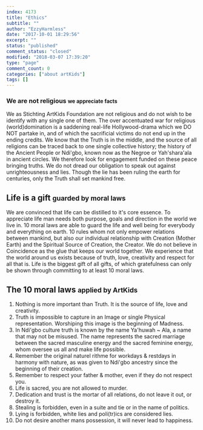 ```yaml
---
index: 4173
title: "Ethics"
subtitle: ""
author: "EzzyHarmless"
date: "2017-10-01 18:29:56"
excerpt: ""
status: "published"
comment_status: "closed"
modified: "2018-03-07 17:39:20"
type: "page"
comment_count: 0
categories: ["about artKids"]
tags: []
---
```


### We are not religious <small class="has-text-calm is-size-4">we appreciate facts</small>

We as Stichting ArtKids Foundation are not religious and do not wish to be identify with any single one of them. The over accentuated war for religious (world)domination is a saddening real-life Hollywood-drama which we DO NOT partake in, and of which the sacrificial victims do not end up in the ending credits. We know that the Truth is in the middle, and the source of all religions can be traced back to one single collective history; the history of the Ancient People or <span class="font-italic font-weight-bold">Ndi'gbo</span>, known now as the <span class="font-italic font-weight-bold">Negroe</span> or <span class="font-italic font-weight-bold">Yah'shara'ala</span> in ancient circles. We therefore look for engagement funded on these peace bringing truths. We do not dread our obligation to speak out against unrighteousness and lies. Though the lie has been ruling the earth for centuries, only the Truth shall set mankind free.

## Life is a gift <small class="has-text-calm is-size-4">guarded by moral laws</small>

We are convinced that life can be distilled to it's core essence. To appreciate life man needs both purpose, goals and direction in the world we live in. 10 moral laws are able to guard the life and well being for everybody and everything on earth. 10 rules whom not only empower relations between mankind, but also our individual relationship with Creation (Mother Earth) and the Spiritual Source of Creation, the Creator. We do not believe in Coincidence as the glue that keeps our world together. We experience that the world around us exists because of truth, love, creativity and respect for all that is. Life is the biggest gift of all gifts, of which gratefulness can only be shown through committing to at least 10 moral laws.

## The 10 moral laws <small class="has-text-calm is-size-4">applied by ArtKids</small>

1.  Nothing is more important than Truth. It is the source of life, love and creativity.
2.  Truth is impossible to capture in an Image or single Physical representation. Worshiping this image is the beginning of Madness.
3.  In Ndi'gbo culture truth is known by the name <span class="font-italic font-weight-bold">Ya'huwah ~ Ala</span>, a name that may not be misused. The name represents the sacred marriage between the sacred masculine energy and the sacred feminine energy, whom oversee us all and make life possible.
4.  Remember the original naturel rithme for workdays & restdays in harmony with nature, as was given to Ndi'gbo ancestry since the beginning of their creation.
5.  Remember to respect your father & mother, even if they do not respect you.
6.  Life is sacred, you are not allowed to murder.
7.  Dedication and trust is the mortar of all relations, do not leave it out, or destroy it.
8.  Stealing is forbidden, even in a suite and tie or in the name of politics.
9.  Lying is forbidden, white lies and poli(tr)ics are considered lies.
10.  Do not desire another mans possession, it will never lead to happiness.